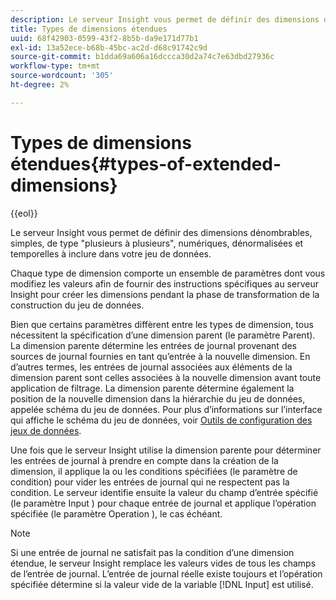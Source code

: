 ```yaml
---
description: Le serveur Insight vous permet de définir des dimensions dénombrables, simples, de type "plusieurs à plusieurs", numériques, dénormalisées et temporelles à inclure dans votre jeu de données.
title: Types de dimensions étendues
uuid: 68f42903-0599-43f2-8b5b-da9e171d77b1
exl-id: 13a52ece-b68b-45bc-ac2d-d68c91742c9d
source-git-commit: b1dda69a606a16dccca30d2a74c7e63dbd27936c
workflow-type: tm+mt
source-wordcount: '305'
ht-degree: 2%

---
```


# Types de dimensions étendues{#types-of-extended-dimensions}

{{eol}}

Le serveur Insight vous permet de définir des dimensions dénombrables, simples, de type &quot;plusieurs à plusieurs&quot;, numériques, dénormalisées et temporelles à inclure dans votre jeu de données.

Chaque type de dimension comporte un ensemble de paramètres dont vous modifiez les valeurs afin de fournir des instructions spécifiques au serveur Insight pour créer les dimensions pendant la phase de transformation de la construction du jeu de données.

Bien que certains paramètres diffèrent entre les types de dimension, tous nécessitent la spécification d’une dimension parent (le paramètre Parent). La dimension parente détermine les entrées de journal provenant des sources de journal fournies en tant qu’entrée à la nouvelle dimension. En d’autres termes, les entrées de journal associées aux éléments de la dimension parent sont celles associées à la nouvelle dimension avant toute application de filtrage. La dimension parente détermine également la position de la nouvelle dimension dans la hiérarchie du jeu de données, appelée schéma du jeu de données. Pour plus d’informations sur l’interface qui affiche le schéma du jeu de données, voir [Outils de configuration des jeux de données](../../../../home/c-dataset-const-proc/c-dataset-config-tools/c-dataset-config-tools.md#concept-6e058b7691834cf79dcfd1573f78d4f5).

Une fois que le serveur Insight utilise la dimension parente pour déterminer les entrées de journal à prendre en compte dans la création de la dimension, il applique la ou les conditions spécifiées (le paramètre de condition) pour vider les entrées de journal qui ne respectent pas la condition. Le serveur identifie ensuite la valeur du champ d’entrée spécifié (le paramètre Input ) pour chaque entrée de journal et applique l’opération spécifiée (le paramètre Operation ), le cas échéant.

>[!NOTE]
>
>Si une entrée de journal ne satisfait pas la condition d’une dimension étendue, le serveur Insight remplace les valeurs vides de tous les champs de l’entrée de journal. L’entrée de journal réelle existe toujours et l’opération spécifiée détermine si la valeur vide de la variable [!DNL Input] est utilisé.
